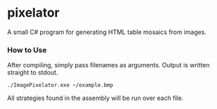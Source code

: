pixelator
=========

A small C# program for generating HTML table mosaics from images.


### How to Use

After compiling, simply pass filenames as arguments. Output is written straight to stdout.

```
./ImagePixelator.exe ~/example.bmp
```

All strategies found in the assembly will be run over each file.
